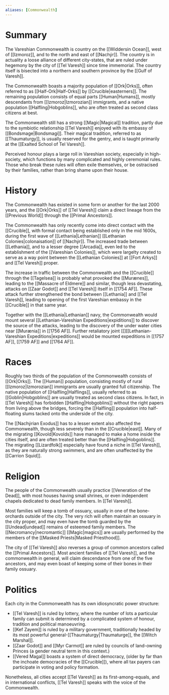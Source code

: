 ```yaml
---
aliases: [Commonwealth]
---
```

# Summary
The Vareshian Commonwealth is country on the [[Widdersin Ocean]], west of [[Izmoroz]], and to the north and east of [[Nachýr]]. The country is in actuality a loose alliance of different city-states, that are ruled under hegemony by the city of [[Tel Varesh]] since time immemorial. The country itself is bisected into a northern and southern province by the [[Gulf of Varesh]].

The Commonwealth boasts a majority population of [[Ork|Orks]], often referred to as [[Half-Ork|Half-Orks]] by [[Crucible|easterners]].  The remaining population consists of equal parts [[Human|Humans]], mostly descendants from [[Izmoroz|Izmorozian]] immigrants, and a native population [[Halfling|Hobgoblins]], who are often treated as second class citizens at best.

The Commonwealth still has a strong [[Magic|Magical]] tradition, partly due to the symbiotic relationship [[Tel Varesh]] enjoyed with its embassy of [[Bondsmage|Bondsmagi]]. Their magical tradition, referred to as [[Thaumaturgy]], is usually reserved for the gentry, and is taught primarily at the [[Exalted School of Tel Varesh]].

Perceived honour plays a large roll in Vareshian society, especially in high-society, which functions by many complicated and highly ceremonial rules. Those who break these rules will often exile themselves, or be ostracised by their families, rather than bring shame upon their house.


# History
The Commonwealth has existed in some form or another for the last 2000 years, and the [[Ork|Orks]] of [[Tel Varesh]] claim a direct lineage from the [[Previous World]] through the [[Primal Ancestors]].

The Commonwealth has only recently come into direct contact with the [[Crucible]], with formal contact being established only in the mid 1600s, during the first wave of [[Lethania|Lethanian]] [[Lethanian Colonies|colonaisation]] of [[Nachýr]]. The increased trade between [[Lethania]], and to a lesser degree [[Arcadia]], even led to the establishment of the [[Vareshian Colonies]], which were largelty created to serve as a way point between the [[Lethanian Colonies]] at [[Fort Arkys]] and [[Tel Varesh]] proper.

The increase in traffic between the Commonwealth and the [[Crucible]] through the [[Tagelsea]] is probably what provoked the [[Murænes]], leading to the [[Massacre of Eldmere]] and similar, though less devastating, attacks on [[Zaar Godot]] and [[Tel Varesh]] itself in [[1754 AF]]. These attack further strengthened the bond between [[Lethania]] and [[Tel Varesh]], leading to opening of the first Vareshian embassy in the [[Crucible]] in that same year.

Together with the [[Lethania|Lethanian]] navy, the Commonwealth would mount several [[Lethanian-Vareshian Expeditions|expiditions]] to discover the source of the attacks, leading to the discovery of the under water cities near [[Murænia]] in [[1756 AF]]. Further retaliatory joint [[][[Lethanian-Vareshian Expeditions|expeditions]] would be mounted expeditions in [[1757 AF]], [[1759 AF]] and [[1764 AF]]. 

# Races 
Roughly two thirds of the population of the Commonwealth consists of [[Ork|Orks]]. The [[Human]] population, consisting mostly of rural [[Izmoroz|Izmorozian]] immigrants are usually granted full citizenship. The native population of [[Halfling|Halflings]], usually referred to as [[Goblin|Hobgoblins]] are usually treated as second class citizens. In fact, in [[Tel Varesh]] has forbidden [[Halfling|Hobgoblins]] without the right papers from living above the bridges, forcing the [[Halfling]] population into half-floating slums tacked onto the underside of the city.

The [[Nachýrian Exodus]] has to a lesser extent also affected the Commonwealth, though less severely than in the [[Crucible|east]]. Many of the migrating [[Kovold|Kovolds]] have managed to make a home inside the cities itself, and are often treated better than the [[Halfling|Hobgoblins]]. The migrating [[Lizardfolk]] especially have found a niche in [[Tel Varesh]], as they are naturally strong swimmers, and are often unaffected by the [[Carrion Squid]].

# Religion
The people of the Commonwealth usually practice [[Veneration of the Dead]], with most houses having small shrines, or even independent chapels dedicated to dead family members. In [[Tel Varesh]]. 

Most families will keep a tomb of ossuary, usually in one of the bone-orchards outside of the city. The very rich will often maintain an ossuary in the city proper, and may even have the tomb guarded by the [[Undead|undead]] remains of esteemed family members. The [[Necromancy|necromantic]] [[Magic|magics]] are usually performed by the members of the [[Masked Priests|Masked Priesthood]].

The city of [[Tel Varesh]] also reverses a group of common ancestors called the [[Primal Ancestors]]. Most ancient families of [[Tel Varesh]], and the commonwealth in general, will claim descendance from one of the five ancestors, and may even boast of keeping some of their bones in their family ossuary. 

# Politics
Each city in the Commonwealth has its own idiosyncratic power structure: 
- [[Tel Varesh]] is ruled by lottery, where the number of lots a particular family can submit is determined by a complicated system of honour, tradition and political manoeuvring.
- [[Kef Zayem]] is ruled by a military government, traditionally headed by its most powerful general-[[Thaumaturgy|Thaumaturge]], the [[Witch Marshal]].
- [[Zaar Godot]] and [[Myr Carmot]] are ruled by councils of land-owning Princes (a gender neutral term in this context.)
- [[Vered Magal]] boasts a system of direct democracy, (older by far than the inchoate democracies of the [[Crucible]]), where all tax payers can participate in voting and policy formation. 

Nonetheless, all cities accept [[Tel Varesh]] as its first-among-equals, and in international conflicts, [[Tel Varesh]] speaks with the voice of the Commonwealth.